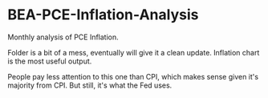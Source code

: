 # BEA-PCE-Inflation-Analysis

Monthly analysis of PCE Inflation.

Folder is a bit of a mess, eventually will give it a clean update. Inflation chart is the most useful output.

People pay less attention to this one than CPI, which makes sense given it's majority from CPI. But still, it's what the Fed uses.